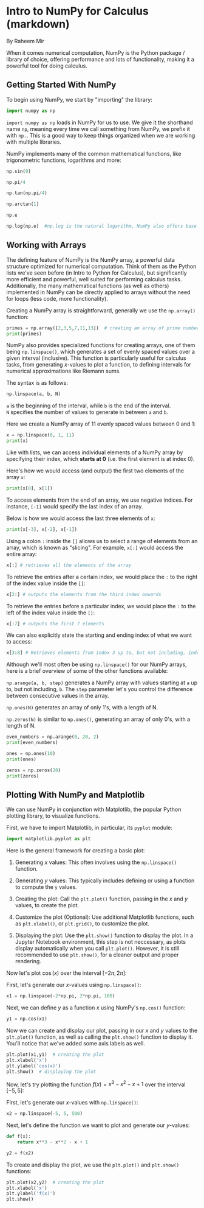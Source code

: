 # Intro to NumPy for Calculus (markdown)

By Raheem Mir

When it comes numerical computation, NumPy is the Python package / library of choice, offering performance and lots of functionality, making it a powerful tool for doing calculus.

## Getting Started With NumPy

To begin using NumPy, we start by "importing" the library:


```python
import numpy as np
```

`import numpy as np` loads in NumPy for us to use. We give it the shorthand name `np`, meaning every time we call something from NumPy, we prefix it with `np.`. This is a good way to keep things organized when we are working with multiple libraries.

NumPy implements many of the common mathematical functions, like trigonometric functions, logarithms and more: 


```python
np.sin(0) 
```


```python
np.pi/4
```


```python
np.tan(np.pi/4)
```


```python
np.arctan(1)
```


```python
np.e
```


```python
np.log(np.e)  #np.log is the natural logarithm, NumPy also offers base 10 and base 2 logarithms
```

## Working with Arrays

The defining feature of NumPy is the NumPy array, a powerful data structure optimized for numerical computation. Think of them as the Python lists we've seen before (in Intro to Python for Calculus), but significantly more efficient and powerful, well suited for performing calculus tasks. Additionally, the many mathematical functions (as well as others) implemented in NumPy can be directly applied to arrays without the need for loops (less code, more functionality).

Creating a NumPy array is straightforward, generally we use the `np.array()` function:


```python
primes = np.array([2,3,5,7,11,13])  # creating an array of prime numbers
print(primes)
```

NumPy also provides specialized functions for creating arrays, one of them being `np.linspace()`, which generates a set of evenly spaced values over a given interval (inclusive). This function is particularly useful for calculus tasks, from generating $x$-values to plot a function, to defining intervals for numerical approximations like Riemann sums. 

The syntax is as follows:
```python
np.linspace(a, b, N)
```
`a` is the beginning of the interval, while `b` is the end of the interval.    
`N` specifies the number of values to generate in between `a` and `b`.

Here we create a NumPy array of 11 evenly spaced values between 0 and 1:


```python
x = np.linspace(0, 1, 11)
print(x) 
```

Like with lists, we can access individual elements of a NumPy array by specifying their index, which **starts at 0** (i.e. the first element is at index 0).

Here's how we would access (and output) the first two elements of the array `x`:


```python
print(x[0], x[1])
```

To access elements from the end of an array, we use negative indices. For instance, `[-1]` would specify the last index of an array.

Below is how we would access the last three elements of `x`:


```python
print(x[-3], x[-2], x[-1])
```

Using a colon `:` inside the `[]`  allows us to select a range of elements from an array, which is known as "slicing". For example, `x[:]` would access the entire array:


```python
x[:] # retrieves all the elements of the array
```

To retrieve the entries after a certain index, we would place the `:` to the right of the index value inside the `[]`:


```python
x[2:] # outputs the elements from the third index onwards 
```

To retrieve the entries before a particular index, we would place the `:` to the left of the index value inside the `[]`:


```python
x[:7] # outputs the first 7 elements
```

We can also explicitly state the starting and ending index of what we want to access:


```python
x[3:8] # Retrieves elements from index 3 up to, but not including, index 8
```

Although we'll most often be using `np.linspace()` for our NumPy arrays, here is a brief overview of some of the other functions available:

`np.arange(a, b, step)` generates a NumPy array with values starting at `a` up to, but not including, `b`. The `step` parameter let's you control the difference between consecutive values in the array.   

`np.ones(N)` generates an array of only 1's, with a length of N.

`np.zeros(N)` is similar to `np.ones()`, generating an array of only 0's, with a length of N.


```python
even_numbers = np.arange(0, 20, 2)
print(even_numbers)
```


```python
ones = np.ones(10)
print(ones)
```


```python
zeros = np.zeros(20)
print(zeros)
```

## Plotting With NumPy and Matplotlib

We can use NumPy in conjunction with Matplotlib, the popular Python plotting library, to visualize functions.

First, we have to import Matplotlib, in particular, its `pyplot` module:


```python
import matplotlib.pyplot as plt
```

Here is the general framework for creating a basic plot:

1. Generating $x$ values: This often involves using the `np.linspace()` function.
   
3. Generating $y$ values: This typically includes defining or using a function to compute the `y` values.
   
5. Creating the plot: Call the `plt.plot()` function, passing in the $x$ and $y$ values, to create the plot.
   
7. Customize the plot (Optional): Use additional Matplotlib functions, such as `plt.xlabel()`, or `plt.grid()`, to customize the plot.
   
9. Displaying the plot: Use the `plt.show()` function to display the plot. In a Jupyter Notebook environment, this step is not neccessary, as plots display automatically when you call `plt.plot()`. However, it is still recommended to use `plt.show()`, for a cleaner output and proper rendering.

Now let's plot $\cos(x)$ over the interval $[-2\pi, 2\pi]$:

First, let's generate our $x$-values using `np.linspace()`:


```python
x1 = np.linspace(-2*np.pi, 2*np.pi, 100)
```

Next, we can define $y$ as a function $x$ using NumPy's `np.cos()` function:


```python
y1 = np.cos(x1)
```

Now we can create and display our plot, passing in our $x$ and $y$ values to the `plt.plot()` function, as well as calling the `plt.show()` function to display it. You'll notice that we've added some axis labels as well.


```python
plt.plot(x1,y1)  # creating the plot
plt.xlabel('x')
plt.ylabel('cos(x)')
plt.show()  # displaying the plot
```

Now, let's try plotting the function $f(x) = x^3 - x^2 -x + 1$ over the interval $[-5, 5]$:

First, let's generate our $x$-values with `np.linspace()`:


```python
x2 = np.linspace(-5, 5, 500)
```

Next, let's define the function we want to plot and generate our $y$-values:


```python
def f(x):
    return x**3 - x**2 - x + 1
```


```python
y2 = f(x2)
```

 To create and display the plot, we use the `plt.plot()` and `plt.show()` functions:


```python
plt.plot(x2,y2)  # creating the plot
plt.xlabel('x')
plt.ylabel('f(x)')
plt.show()
```
